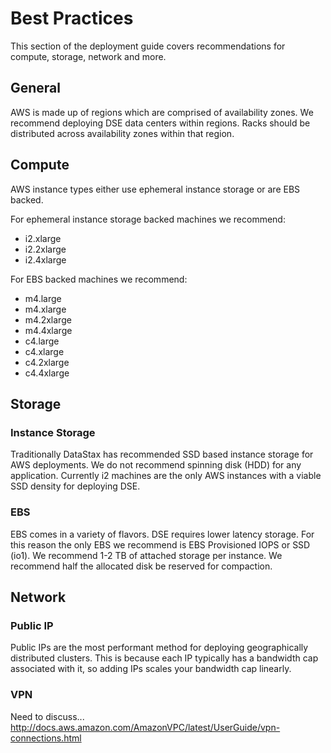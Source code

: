 # Best Practices

This section of the deployment guide covers recommendations for compute, storage, network and more.

## General

AWS is made up of regions which are comprised of availability zones.  We recommend deploying DSE data centers within regions.  Racks should be distributed across availability zones within that region.

## Compute

AWS instance types either use ephemeral instance storage or are EBS backed.

For ephemeral instance storage backed machines we recommend:
* i2.xlarge
* i2.2xlarge
* i2.4xlarge

For EBS backed machines we recommend:
* m4.large
* m4.xlarge
* m4.2xlarge
* m4.4xlarge
* c4.large
* c4.xlarge
* c4.2xlarge
* c4.4xlarge

## Storage

### Instance Storage

Traditionally DataStax has recommended SSD based instance storage for AWS deployments.  We do not recommend spinning disk (HDD) for any application.  Currently i2 machines are the only AWS instances with a viable SSD density for deploying DSE.

### EBS

EBS comes in a variety of flavors.  DSE requires lower latency storage.  For this reason the only EBS we recommend is EBS Provisioned IOPS or SSD (io1).  We recommend 1-2 TB of attached storage per instance.  We recommend half the allocated disk be reserved for compaction.

## Network

### Public IP

Public IPs are the most performant method for deploying geographically distributed clusters.  This is because each IP typically has a bandwidth cap associated with it, so adding IPs scales your bandwidth cap linearly.

### VPN

Need to discuss...
http://docs.aws.amazon.com/AmazonVPC/latest/UserGuide/vpn-connections.html
